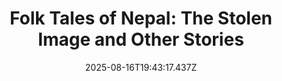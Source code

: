 ---
title: "Folk Tales of Nepal: The Stolen Image and Other Stories"
date: "2025-08-16T19:43:17.437Z"
read_year: "NO"
recommendation: '3'
url: /bookshelf/folk-tales-of-nepal-the-stolen-image-and-other-stories
---